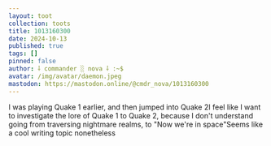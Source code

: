 ```yaml
---
layout: toot
collection: toots
title: 1013160300
date: 2024-10-13
published: true
tags: []
pinned: false
author: ⸸ commander ░ nova ⸸ :~$
avatar: /img/avatar/daemon.jpeg
mastodon: https://mastodon.online/@cmdr_nova/1013160300
---
```


I was playing Quake 1 earlier, and then jumped into Quake 2I feel like I want to investigate the lore of Quake 1 to Quake 2, because I don't understand going from traversing nightmare realms, to "Now we're in space"Seems like a cool writing topic nonetheless
